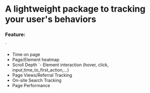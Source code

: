 # A lightweight package to tracking your user's behaviors

### Feature:

`

- Time on page
- Page/Element heatmap
- Scroll Depth
  `- Element interaction (hover, click, input,time_to_first_action,...)
- Page Views/Referral Tracking
- On-site Search Tracking
- Page Performance

